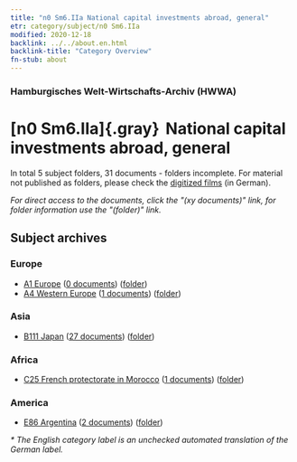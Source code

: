 ```yaml
---
title: "n0 Sm6.IIa National capital investments abroad, general"
etr: category/subject/n0 Sm6.IIa
modified: 2020-12-18
backlink: ../../about.en.html
backlink-title: "Category Overview"
fn-stub: about
---
```


### Hamburgisches Welt-Wirtschafts-Archiv (HWWA)
# [n0 Sm6.IIa]{.gray}&#8201; National capital investments abroad, general&#160; 





In total 5 subject folders, 31 documents - folders incomplete.
For material not published as folders, please check the [digitized films](/film/h1_sh) (in German).

_For direct access to the documents, click the "(xy documents)" link, for folder information use the "(folder)" link._

## Subject archives



### Europe

- [A1 Europe](../../../geo/about.en.html#A1) (<a href="https://dfg-viewer.de/show/?tx_dlf[id]=https://pm20.zbw.eu/mets/sh/1408xx/140892/1457xx/145785/public.mets.en.xml" target="_blank">0 documents</a>) ([folder](http://purl.org/pressemappe20/folder/sh/140892,145785))
- [A4 Western Europe](../../../geo/about.en.html#A4) (<a href="https://dfg-viewer.de/show/?tx_dlf[id]=https://pm20.zbw.eu/mets/sh/1408xx/140897/1457xx/145785/public.mets.en.xml" target="_blank">1 documents</a>) ([folder](http://purl.org/pressemappe20/folder/sh/140897,145785))

### Asia

- [B111 Japan](../../../geo/about.en.html#B111) (<a href="https://dfg-viewer.de/show/?tx_dlf[id]=https://pm20.zbw.eu/mets/sh/1412xx/141272/1457xx/145785/public.mets.en.xml" target="_blank">27 documents</a>) ([folder](http://purl.org/pressemappe20/folder/sh/141272,145785))

### Africa

- [C25 French protectorate in Morocco](../../../geo/about.en.html#C25) (<a href="https://dfg-viewer.de/show/?tx_dlf[id]=https://pm20.zbw.eu/mets/sh/1413xx/141358/1457xx/145785/public.mets.en.xml" target="_blank">1 documents</a>) ([folder](http://purl.org/pressemappe20/folder/sh/141358,145785))

### America

- [E86 Argentina](../../../geo/about.en.html#E86) (<a href="https://dfg-viewer.de/show/?tx_dlf[id]=https://pm20.zbw.eu/mets/sh/1416xx/141692/1457xx/145785/public.mets.en.xml" target="_blank">2 documents</a>) ([folder](http://purl.org/pressemappe20/folder/sh/141692,145785))


_* The English category label is an unchecked automated translation of the German label._


